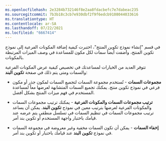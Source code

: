 ```yaml
---
ms.openlocfilehash: 2e3284b732146f8e2aa8fdacbefc7e7dabeac235
ms.sourcegitcommit: 7b3b18c3cb7e930dbf2f9f6edcb9108044033616
ms.translationtype: HT
ms.contentlocale: ar-SA
ms.lasthandoff: 07/22/2021
ms.locfileid: "6667414"
---
```

في قسم "إنشاء نموذج تكوين المنتج"، اختبرت كيفية إضافة المكونات الفرعية إلى نموذج تكوين المنتج، وأضفت أيضاً سمات لكل مكون للمساعدة في وصف الميزات المرتبطة بالمكونات.

تتوفر العديد من الخيارات لمساعدتك في تخصيص كيفية عرض المكونات الفرعية والسمات ومتى يتم ذلك في صفحة **تكوين البند**:

-   **مجموعات السمات** - تُستخدم مجموعة السمات لتجميع السمات لمكون جذر أو مكون فرعي في نموذج تكوين منتج. يمكنك تجميع السمات المتشابهة لعرضها معاً لمساعدة المستخدم في فهم ميزات المنتج بشكل أفضل.

-   **ترتيب مجموعات السمات والمكونات الفرعية** - يمكنك ترتيب مجموعات السمات والمكونات الفرعية لعرضها بترتيب معين في نموذج **تكوين البند**. يمكن أن يساعد ترتيب مجموعات السمات في تنظيم السمات في تسلسل منطقي يتم عرضه عند قيامك باختبار واجهة المستخدم أو تكوين بند أمر.

-   **إخفاء السمات** - يمكن أن تكون السمات مخفية وغير معروضة في مجموعة السمات في نموذج **تكوين البند** عند قيامك باختبار أو تكوين بند أمر.
 
